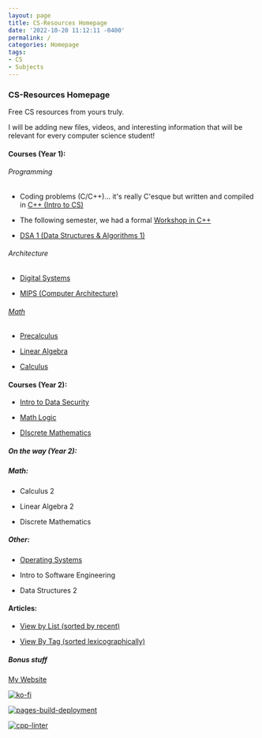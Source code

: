 ```yaml
---
layout: page
title: CS-Resources Homepage
date: '2022-10-20 11:12:11 -0400'
permalink: /
categories: Homepage
tags:
- CS
- Subjects
---
```


### CS-Resources Homepage

Free CS resources from yours truly.

I will be adding new files, videos, and interesting information that will be relevant for every computer science student!


#### Courses (Year 1): 

###### Programming

* Coding problems (C/C++)... it's really C'esque but written and compiled in  [C++ (Intro to CS)](https://avipars.github.io/CS-Resources/intro_cs/)


* The following semester, we had a formal [Workshop in C++](https://avipars.github.io/CS-Resources/cpp_workshop)


* [DSA 1 (Data Structures & Algorithms 1)](https://avipars.github.io/CS-Resources/data_struct/)


###### Architecture

* [Digital Systems](https://avipars.github.io/CS-Resources/DigitalSystems/)


* [MIPS (Computer Architecture)](https://avipars.github.io/CS-Resources/mips/)


###### [Math](https://avipars.github.io/CS-Resources/math/)


* [Precalculus](https://avipars.github.io/CS-Resources/math/precalculus)


* [Linear Algebra](https://avipars.github.io/CS-Resources/math/linearalgebra)


* [Calculus](https://avipars.github.io/CS-Resources/math/calculus)

#### Courses (Year 2): 

* [Intro to Data Security](https://avipars.github.io/CS-Resources/intro_sec)


* [Math Logic](https://avipars.github.io/CS-Resources/math/logic)


* [DIscrete Mathematics](https://cs.aviparshan.com/math/discrete/)

##### On the way (Year 2):

##### Math:

* Calculus 2

* Linear Algebra 2

* Discrete Mathematics

##### Other: 

* [Operating Systems](https://cs.aviparshan.com/os)

* Intro to Software Engineering

* Data Structures 2 


#### Articles: 

* [View by List (sorted by recent)](https://cs.aviparshan.com/blog)


* [View By Tag (sorted lexicographically)](https://cs.aviparshan.com/tags)


##### Bonus stuff

[My Website](https://www.aviparshan.com/)

[![ko-fi](https://ko-fi.com/img/githubbutton_sm.svg)](https://ko-fi.com/J3J81LRFO)

[![pages-build-deployment](https://github.com/avipars/CS-Resources/actions/workflows/pages/pages-build-deployment/badge.svg)](https://github.com/avipars/CS-Resources/actions/workflows/pages/pages-build-deployment)

[![cpp-linter](https://github.com/cpp-linter/cpp-linter-action/actions/workflows/cpp-linter.yml/badge.svg)](https://github.com/cpp-linter/cpp-linter-action/actions/workflows/cpp-linter.yml)